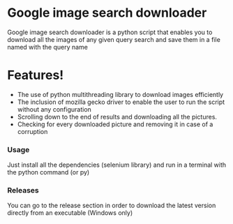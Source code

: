 # Google image search downloader

Google image search downloader is a python script that enables you to download all the images of any given query search and save them in a file
named with the query name


# Features!

  - The use of python multithreading library to download images efficiently 
  - The inclusion of mozilla gecko driver to enable the user to run the script without any configuration  
  - Scrolling down to the end of results and downloading all the pictures.
  - Checking for every downloaded picture and removing it in case of a corruption

### Usage

Just install all the dependencies (selenium library) and run in a terminal with the python command (or py)

### Releases

You can go to the release section in order to download the latest version directly from an executable (Windows only)






